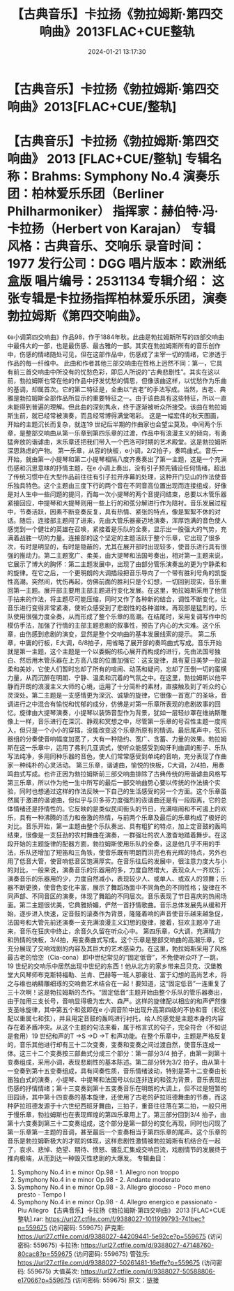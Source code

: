 ﻿---
title: 【古典音乐】卡拉扬《勃拉姆斯·第四交响曲》2013FLAC+CUE整轨
date: 2024-01-21 13:17:30
categories: 古典音乐、新世纪、纯音雅乐
tags: 纯音雅乐
---
# 【古典音乐】卡拉扬《勃拉姆斯·第四交响曲》2013[FLAC+CUE/整轨]

【古典音乐】卡拉扬《勃拉姆斯·第四交响曲》 2013
[FLAC+CUE/整轨]
专辑名称：Brahms: Symphony No.4
演奏乐团：柏林爱乐乐团（Berliner Philharmoniker）
指挥家：赫伯特·冯·卡拉扬（Herbert von Karajan）
专辑风格：古典音乐、交响乐
录音时间：1977
发行公司：DGG
唱片版本：欧洲纸盒版
唱片编号：2531134
专辑介绍：
这张专辑是卡拉扬指挥柏林爱乐乐团，演奏勃拉姆斯《第四交响曲》。
==========
《e小调第四交响曲》作品98，作于1884年秋。此曲是勃拉姆斯所写的四部交响曲中最伟大的一部，也是最伤感、最古雅的一部。其实在勃拉姆斯所有的音乐创作中，伤感的情绪随处可见，但在这部作品中，伤感成了主宰一切的情绪，它渗透于作品的每一纤维中。
此曲和作者其他三部交响曲在性格上迥然不同：第一，它具有前三首交响曲中所没有的忧愁色彩，即后人所说的“古典悲剧性”。其实在这以前，勃拉姆斯也常在他的作品中抒发忧愁的情思，但像该曲这样，以忧愁作为乐曲的基调，却属首次。它的第二特征是，全曲以“古老”的手法写成。当然，古老、典雅是勃拉姆斯全部作品所显示的重要特征之一。由于该曲具有这些特征，所以一直未能得到普遍的理解。但此曲的深刻隽永，终于逐渐被听众所接受。该曲在勃拉姆斯生前，就已经常被演奏，而且经常博得满堂喝彩。
这是一幅宏伟的秋天图画，开始的主题沉长而复杂，就连19
世纪后半期的作曲家也会望尘莫及。中间两个乐章，是整部交响曲从第一乐章到第四乐章的过渡，作品中有浪漫主义的倾向，有勇猛奔放的谐谑曲，末乐章还把我们带入一个巴洛可时期的艺术殿堂。这是勃拉姆斯深思熟虑的产物。
第一乐章，从容的快板，e小调，2/2拍子，奏鸣曲式。音乐一开始，就由第一小提琴和第二小提琴相隔八度齐奏奏出了第一主题，这是一个充满伤感和沉思意味的抒情主题，在e
小调上奏出，没有引子预先铺设任何情绪，超出了传统习惯中在大型作品前往往有引子拉开序幕的处理，这种开门见山的作法使音乐独具特色。这个主题由三度下行的两个音在不同音高位置出现而连接组成，好像是对人生中一些问题的提问，而每一次小提琴的两个音提问结束，总要以木管乐器紧接回应，中提琴和大提琴则用一些上行的和弦分解进行作为陪衬。音乐发展过程中，节奏活跃，因素不断变奏反复，具有热情、紧张的特点，像是絮絮不休的对话。随后，连接部主题闯了进来，先由大管乐器豪迈地演奏，浑厚饱满的音色使人感觉到一个健壮的英雄在召唤，紧接着是乐队的全奏，显示出一股强大的气势，充满着战胜一切的力量。连接部的这个坚定的主题活跃于整个乐章，它出现了很多次，有时是明显的，有时是隐蔽的，尤其在展开部时出现较多，使音乐进行具有很强的推动力。第二主题宽广、柔美，由大提琴和法国号奏出，相对第一主题来说，它展示了博大的胸怀：第二主题发展中，出现了由部分管乐演奏出的更为宁静柔和的旋律。在它之后，一个更明朗的大调插段把音乐导向了一个带有胜利号角的凯旋性高潮。突然间，忧伤再起，仿佛前面的胜利只是个幻想，一切回到现实，音乐重回第一主题。展开部主要用主部主题进行变化发展。在这里，勃拉姆斯采用了他信手拈来的作法，将主题尽可能压缩，同时又作了各种新的结合，调性不断变化，让音乐进行变得非常紧凑，使听众感受到了悲剧性的各种滋味。再现部是猛烈的，乐队使用很强力度全奏，从而形成了整个乐章的高潮。在结尾时，采用复调写作中的模仿手法，加强了行情的主部主题悲剧的叙事性，预告了内心的大灾难。这个乐章，由伤感到悲剧的演变，显然是整个交响曲的基本发展线索的提示。
第二乐章，中庸的行板，E大调，6/8拍子，用省略了展开部的奏鸣曲式写成。音乐开始就是第一主题，这个主题是一个以委婉的核心展开而构成的进行，先由法国号独白、然后用木管乐器在上方高八度的位置加强它：这支旋律，具有夏日美梦一般温柔和美妙，它使人们暂时忘却了所有的喧闹、动荡和疑问，忘却了压倒一切的蛮横力量，从而沉醉在明朗、宁静、温柔和沉着的气氛之中。在这里，勃拉姆斯以他平静而开朗的浪漫主义大师的心境，运用了十分简朴的素材，直接触及到了听众的心灵深处。第二主题是一支感情更为深沉、诚挚的旋律，它很像一首宽广的圣咏，音调进行之中混合有愉悦和忧郁的成分，仿佛是对第一乐章所表现的悲剧故事的回忆。旋律由大提琴演奏，小提琴以装饰音型作为背景，犹如一层轻纱罩在维纳斯雕像上一样，音乐进行在深沉、静观和冥想之中，尽管第一乐章的号召性主题一度闯入，但只是一个小小的穿插，没能改变这个乐章所原有的情调。最后尾声中，弦乐器组的分奏使音响幅度加宽了，大有一种隐约、宽广、含蓄、力量的效果。勃拉姆斯在这一乐章中，运用了弗利几亚调式，使听众能感受到匈牙利曲调的影子、乐队写法纯净，多用同种乐器的音色，使人们常常感受到单纯的音响，充分表现了作曲家一种纯朴的心灵活动。
第三乐章，谐谑曲，愉悦的快板，C大调，2/4拍，用奏鸣曲式写成。也许正因为勃拉姆斯前三部交响曲排除了古典传统的用谐谑曲风格写第三乐章，所以作为他一生中所写的最后一部交响曲势心要以传统的作法搞个实验，同时也想通过这样的作法反映一下自己的生活感受的另一个方面。这个乐章虽然属于激进的谐谑曲，但似乎与贝多芬力度强烈的诙谐曲还是有一段距离，它的总体情绪还是抒情性的。它反映的是类似民间街头的节日，充满喧闹和不可遏上的欢乐，具有一种沸腾的活力和奋激的热情，与前两个乐章及最后的乐章构成了极好的对比。音乐开始，第一主题由整个乐队奏出、具有粗犷的特点，加上定音鼓的轰鸣结束，很像是一支狂劲的农村舞曲在演奏，一群强壮的农人激奋地踏着舞步。在这段开始的主题旋律的配器方面，勃拉姆斯使用乐队的全奏，这是他几乎不用的手法，乐队还增加了短笛和三角铁，使音乐既有明朗而洪亮也有光辉的特点，另外也用了低音大管，使音响低音区饱满厚实。在音乐往后的发展中，很注意力度大与小的对比，一般来说，演奏音乐的乐器用的多，力度自然增大，表现众人一齐欢乐；演奏音乐的乐器用的少，力度自然减小，表现较少人、或单人、或双人的领舞；乐器不断更换，使音色变化丰富，展示了舞蹈场面中不同角色的不同性格；旋律在不同声部、不同音区的演奏，体现了舞蹈的不同层次。音乐表现了节日喜庆的热闹场面。第二主题很优美，它典雅娇媚，俨然一首抒情歌曲。音乐总体发展先从缓和开始，逐步进入快速，定音鼓的滚奏作为背景，隆隆着响的声音使音乐越来越急促，法国号和大管先前还演奏一支充满浪漫主义幻想的旋律，接着，狂欢主题冲了进来，音乐在狂庆中终止，余音久久留在听众心中。
第四乐章，G大调，充满精力和热情的快板，3/4拍，用变奏曲式写成。这个乐章是整部交响曲的高潮乐章，它充分展现了交响戏剧的内容及其巨大的艺术感染力。在这里，勃拉姆斯采用了风格最古老的恰空（Cia-cona）即中世纪常见的“固定低音”，不免使听众吓了一跳，19
世纪的交响乐中居然出现中世纪的东西！他从北方的家乡带来吕贝克、汉堡教堂大风琴师布克斯特福勒、兰肯、巴赫等一班人那豪壮、富于幻想的高尚艺术，将之与维也纳精雕细琢的交响曲艺术结合在一起！要知道，这“固定低音”一连重复了三十次啊！这是勃拉姆斯的杰作。“固定低音”主题开始由整个乐队的管乐器奏出，由于加用三支长号，音响显得极为宏大、森严。这样的旋律配以相应的和声俨然像支圣咏旋律，其中第五个和弦即在e
小调音阶中出现升高第四级的不协和音（和弦配以重属七和弦），并且用定音鼓的轰鸣进行衬托，给人的感觉是主题本身的内容存在着矛盾冲突。从这个主题的句法来看，属于格言式的句子，完全符合（不如说是套用）19
世纪和声的T →S →D →T
和声功能。在整个乐章中，主题是严格反复的，音乐其他进行却有三十二次变奏，变奏和变奏之间过渡自然，使音乐连成一体。这三十二个变奏按三部曲式分成三个部分：第一部分3/4
拍子，由第一到第十变奏组成，采用小调，表现悲剧性的基本陈述。第二部分转为3/2
拍子，由从第十一变奏到第十五变奏组成，具有间奏性质，音乐情绪波动，特别是第十二变奏由长笛独白式的演奏，小提琴、中提琴和法国号以似连非连的和弦为背景，音乐表现出伤感的抒情情绪；第十三变奏到第十五变奏音乐在明朗的大调上，但不过是短暂的田园诗，其中第十四变奏的基本旋律，还使用了古老的萨拉班德舞曲的节奏，而这种萨拉班德发源于十六世纪西班牙舞曲，三拍子，重音往往落在第二拍，一般只用于慢乐章，勃拉姆斯也在表现辉煌的第四乐章用上了。第三部分回到3/4
拍子，由第十六变奏到第三十二变奏组成，这个部分是第一部分的变化再现，同时也闪现了第一乐章第一主题的音调，甚至最后一个变奏相当于第四乐章的尾声。这个乐章的音乐是勃拉姆靳极大的才赋的体现，这样悲剧性激情被勃拉姆斯有机结合在一起了，哀求、悲悼、绝望、期待、愤怒、骚乱汇集成交响巨流，戏剧情节的发展终于推向极端，从而到达一种毁灭性悲剧的大爆发。
专辑曲目：
01. Symphony No.4 in e minor Op.98 - 1. Allegro non troppo
02. Symphony No.4 in e minor Op.98 - 2. Andante moderato
03. Symphony No.4 in e minor Op.98 - 3. Allegro giocoso - Poco
meno presto - Tempo I
04. Symphony No.4 in e minor Op.98 - 4. Allegro energico e
passionato - Piu Allegro
【古典音乐】卡拉扬《勃拉姆斯·第四交响曲》 2013 [FLAC+CUE整轨].rar: https://url27.ctfile.com/f/9388027-1011999793-741bec?p=559675
(访问密码: 559675)
萨克斯: https://url27.ctfile.com/d/9388027-44209441-5e92ce?p=559675
(访问密码: 559675)
卡拉扬: https://url27.ctfile.com/d/9388027-47148760-80cac8?p=559675
(访问密码: 559675)
管弦乐: https://url27.ctfile.com/d/9388027-50261481-16effe?p=559675
(访问密码: 559675)
大值英次: https://url27.ctfile.com/d/9388027-50588806-e17066?p=559675
(访问密码: 559675)
原文：[链接](https://blog.sina.com.cn/s/blog_1647c7e7601031496.html)